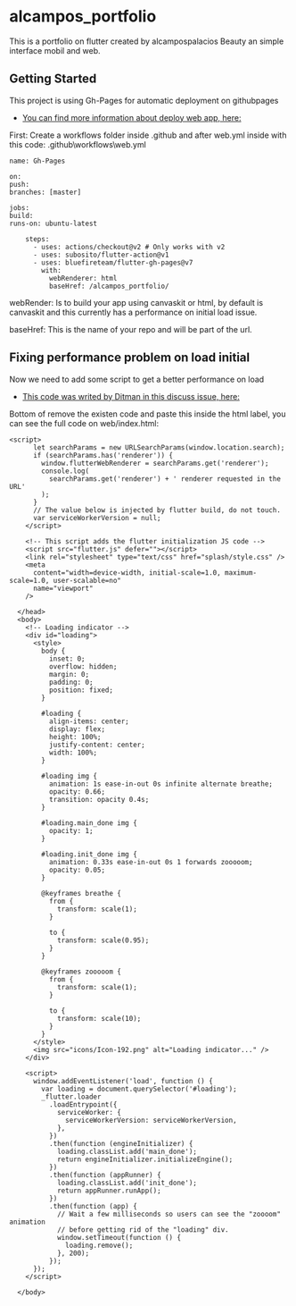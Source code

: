 # alcampos_portfolio

This is a portfolio on flutter created by alcampospalacios
Beauty an simple interface mobil and web.

## Getting Started

This project is using Gh-Pages for automatic deployment on githubpages

- [You can find more information about deploy web app, here: ](https://github.com/bluefireteam/flutter-gh-pages)

First: Create a workflows folder inside .github and after web.yml inside with this code:
.github\workflows\web.yml

```
name: Gh-Pages

on:
push:
branches: [master]

jobs:
build:
runs-on: ubuntu-latest

    steps:
      - uses: actions/checkout@v2 # Only works with v2
      - uses: subosito/flutter-action@v1
      - uses: bluefireteam/flutter-gh-pages@v7
        with:
          webRenderer: html
          baseHref: /alcampos_portfolio/

```

webRender: Is to build your app using canvaskit or html, by default is canvaskit and this currently has a performance on initial load issue.

baseHref: This is the name of your repo and will be part of the url.

## Fixing performance problem on load initial

Now we need to add some script to get a better performance on load

- [This code was writed by Ditman in this discuss issue, here: ](https://github.com/flutter/flutter/issues/76009)

Bottom of <link rel="manifest" href="manifest.json" /> remove the existen code and paste
this inside the html label, you can see the full code on web/index.html:

```
<script>
      let searchParams = new URLSearchParams(window.location.search);
      if (searchParams.has('renderer')) {
        window.flutterWebRenderer = searchParams.get('renderer');
        console.log(
          searchParams.get('renderer') + ' renderer requested in the URL'
        );
      }
      // The value below is injected by flutter build, do not touch.
      var serviceWorkerVersion = null;
    </script>

    <!-- This script adds the flutter initialization JS code -->
    <script src="flutter.js" defer=""></script>
    <link rel="stylesheet" type="text/css" href="splash/style.css" />
    <meta
      content="width=device-width, initial-scale=1.0, maximum-scale=1.0, user-scalable=no"
      name="viewport"
    />

  </head>
  <body>
    <!-- Loading indicator -->
    <div id="loading">
      <style>
        body {
          inset: 0;
          overflow: hidden;
          margin: 0;
          padding: 0;
          position: fixed;
        }

        #loading {
          align-items: center;
          display: flex;
          height: 100%;
          justify-content: center;
          width: 100%;
        }

        #loading img {
          animation: 1s ease-in-out 0s infinite alternate breathe;
          opacity: 0.66;
          transition: opacity 0.4s;
        }

        #loading.main_done img {
          opacity: 1;
        }

        #loading.init_done img {
          animation: 0.33s ease-in-out 0s 1 forwards zooooom;
          opacity: 0.05;
        }

        @keyframes breathe {
          from {
            transform: scale(1);
          }

          to {
            transform: scale(0.95);
          }
        }

        @keyframes zooooom {
          from {
            transform: scale(1);
          }

          to {
            transform: scale(10);
          }
        }
      </style>
      <img src="icons/Icon-192.png" alt="Loading indicator..." />
    </div>

    <script>
      window.addEventListener('load', function () {
        var loading = document.querySelector('#loading');
        _flutter.loader
          .loadEntrypoint({
            serviceWorker: {
              serviceWorkerVersion: serviceWorkerVersion,
            },
          })
          .then(function (engineInitializer) {
            loading.classList.add('main_done');
            return engineInitializer.initializeEngine();
          })
          .then(function (appRunner) {
            loading.classList.add('init_done');
            return appRunner.runApp();
          })
          .then(function (app) {
            // Wait a few milliseconds so users can see the "zoooom" animation
            // before getting rid of the "loading" div.
            window.setTimeout(function () {
              loading.remove();
            }, 200);
          });
      });
    </script>

  </body>
```
